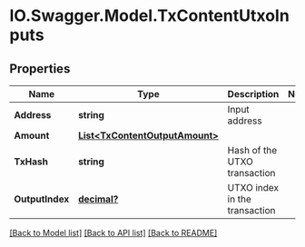 # IO.Swagger.Model.TxContentUtxoInputs
## Properties

Name | Type | Description | Notes
------------ | ------------- | ------------- | -------------
**Address** | **string** | Input address | 
**Amount** | [**List&lt;TxContentOutputAmount&gt;**](TxContentOutputAmount.md) |  | 
**TxHash** | **string** | Hash of the UTXO transaction | 
**OutputIndex** | [**decimal?**](BigDecimal.md) | UTXO index in the transaction | 

[[Back to Model list]](../README.md#documentation-for-models) [[Back to API list]](../README.md#documentation-for-api-endpoints) [[Back to README]](../README.md)

